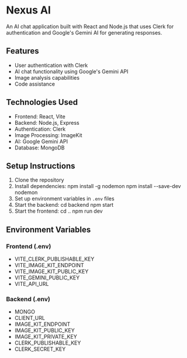 # Nexus AI

An AI chat application built with React and Node.js that uses Clerk for authentication and Google's Gemini AI for generating responses.

## Features

- User authentication with Clerk
- AI chat functionality using Google's Gemini API
- Image analysis capabilities
- Code assistance

## Technologies Used

- Frontend: React, Vite
- Backend: Node.js, Express
- Authentication: Clerk
- Image Processing: ImageKit
- AI: Google Gemini API
- Database: MongoDB

## Setup Instructions

1. Clone the repository
2. Install dependencies:
       npm install -g nodemon
       npm install --save-dev nodemon
3. Set up environment variables in `.env` files
4. Start the backend:
       cd backend
       npm start
5. Start the frontend:
       cd ..
       npm run dev


## Environment Variables

### Frontend (.env)
- VITE_CLERK_PUBLISHABLE_KEY
- VITE_IMAGE_KIT_ENDPOINT
- VITE_IMAGE_KIT_PUBLIC_KEY
- VITE_GEMINI_PUBLIC_KEY
- VITE_API_URL

### Backend (.env)
- MONGO
- CLIENT_URL
- IMAGE_KIT_ENDPOINT
- IMAGE_KIT_PUBLIC_KEY
- IMAGE_KIT_PRIVATE_KEY
- CLERK_PUBLISHABLE_KEY
- CLERK_SECRET_KEY
